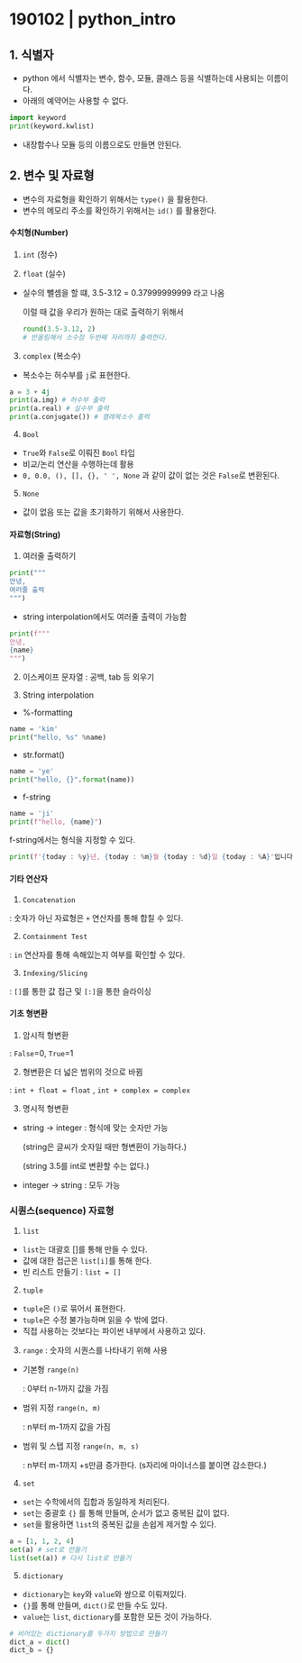 # 190102 | python_intro

## 1. 식별자

* python 에서 식별자는 변수, 함수, 모듈, 클래스 등을 식별하는데 사용되는 이름이다.
* 아래의 예약어는 사용할 수 없다.

``` python
import keyword
print(keyword.kwlist)
```

* 내장함수나 모듈 등의 이름으로도 만들면 안된다.

## 2. 변수 및 자료형

* 변수의 자료형을 확인하기 위해서는 `type()` 을 활용한다.
* 변수의 메모리 주소를 확인하기 위해서는 `id()` 를 활용한다.

#### 수치형(Number)

1) `int` (정수)

2) `float` (실수)

* 실수의 뺄셈을 할 떄, 3.5-3.12 = 0.37999999999 라고 나옴

  이럴 때 값을 우리가 원하는 대로 출력하기 위해서

  ``` python
  round(3.5-3.12, 2)
  # 반올림해서 소수점 두번째 자리까지 출력한다.
  ```

3) `complex` (복소수)

* 복소수는 허수부를 `j`로 표현한다.

```python
a = 3 + 4j
print(a.img) # 허수부 출력
print(a.real) # 실수부 출력
print(a.conjugate()) # 켤례복소수 출력
```

4) `Bool` 

* `True`와 `False`로 이뤄진 `Bool` 타입
* 비교/논리 연산을 수행하는데 활용
* `0, 0.0, (), [], {}, ' ', None` 과 같이 값이 없는 것은 `False`로 변환된다.

5) `None`

* 값이 없음 또는 값을 초기화하기 위해서 사용한다.

#### 자료형(String)

1) 여러줄 출력하기

``` python
print("""
안녕,
여러줄 출력
""")
```

* string interpolation에서도 여러줄 출력이 가능함

```python
print(f"""
안녕,
{name}
""")
```

2) 이스케이프 문자열 : 공백, tab 등 외우기

3) String interpolation

* %-formatting

```python
name = 'kim'
print("hello, %s" %name)
```

* str.format()

```python
name = 'ye'
print("hello, {}".format(name))
```

* f-string

```python
name = 'ji'
print(f"hello, {name}")
```

f-string에서는 형식을 지정할 수 있다.

``` python
print(f'{today : %y}년, {today : %m}월 {today : %d}일 {today : %A}'입니다.)
```

#### 기타 연산자

1) `Concatenation` 

: 숫자가 아닌 자료형은 `+` 연산자를 통해 합칠 수 있다.

2) `Containment Test`

: `in` 연산자를 통해 속해있는지 여부를 확인할 수 있다.

3) `Indexing/Slicing`

: `[]`를 통한 값 접근 및 `[:]`을 통한 슬라이싱

#### 기초 형변환

1) 암시적 형변환 

: `False`=0, `True`=1

2) 형변환은 더 넓은 범위의 것으로 바뀜

: `int + float = float` , `int + complex = complex` 

3) 명시적 형변환

* string -> integer : 형식에 맞는 숫자만 가능

  (string은 글씨가 숫자일 때만 형변환이 가능하다.)

  (string 3.5를 int로 변환할 수는 없다.)

* integer -> string : 모두 가능

### 시퀀스(sequence) 자료형

1) `list`

* `list`는 대괄호 []를 통해 만들 수 있다.
* 값에 대한 접근은 `list[i]`를 통해 한다.
* 빈 리스트 만들기 : `list = []`

2) `tuple`

* `tuple`은 `()`로 묶어서 표현한다.
* `tuple`은 수정 불가능하며 읽을 수 밖에 없다.
* 직접 사용하는 것보다는 파이썬 내부에서 사용하고 있다.

3) `range` : 숫자의 시퀀스를 나타내기 위해 사용

* 기본형 `range(n)`

  : 0부터 n-1까지 값을 가짐

* 범위 지정 `range(n, m)`

  : n부터 m-1까지 값을 가짐

* 범위 및 스텝 지정 `range(n, m, s)`

  : n부터 m-1까지 +s만큼 증가한다. (s자리에 마이너스를 붙이면 감소한다.)

4) `set` 

* `set`는 수학에서의 집합과 동일하게 처리된다.
* `set`는 중괄호 `{}` 를 통해 만들며, 순서가 없고 중복된 값이 없다.
* `set`을 활용하면 `list`의 중복된 값을 손쉽게 제거할 수 있다.

``` python
a = [1, 1, 2, 4]
set(a) # set로 만들기
list(set(a)) # 다시 list로 만들기
```

5) `dictionary`

* `dictionary`는 `key`와 `value`와 쌍으로 이뤄져있다.
* `{}`를 통해 만들며, `dict()`로 만들 수도 있다.
* `value`는 `list`, `dictionary`를 포함한 모든 것이 가능하다.

``` python
# 비어있는 dictionary를 두가지 방법으로 만들기
dict_a = dict()
dict_b = {}
```